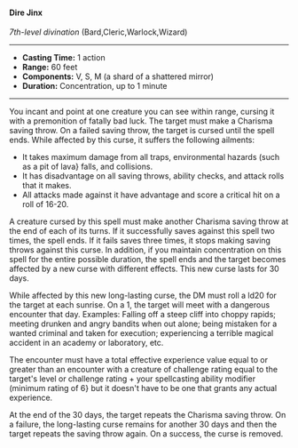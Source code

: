#### Dire Jinx
*7th-level divination* (Bard,Cleric,Warlock,Wizard)
___
- **Casting Time:** 1 action
- **Range:** 60 feet
- **Components:** V, S, M (a shard of a shattered mirror)
- **Duration:** Concentration, up to 1 minute
---
You incant and point at one creature you can see within range, cursing it with a premonition of fatally bad luck. The target must make a Charisma saving throw. On a failed saving throw, the target is cursed until the spell ends. While affected by this curse, it suffers the following ailments:

* It takes maximum damage from all traps, environmental hazards (such as a pit of lava} falls, and collisions.
* It has disadvantage on all saving throws, ability checks, and attack rolls that it makes.
* All attacks made against it have advantage and score a critical hit on a roll of 16-20.

A creature cursed by this spell must make another Charisma saving throw at the end of each of its turns. If it successfully saves against this spell two times, the spell ends. If it fails saves three times, it stops making saving throws against this curse. In addition, if you maintain concentration on this spell for the entire possible duration, the spell ends and the target becomes affected by a new curse with different effects. This new curse lasts for 30 days.

While affected by this new long-lasting curse, the DM must roll a ld20 for the target at each sunrise. On a 1, the target will meet with a dangerous encounter that day. Examples: Falling off a steep cliff into choppy rapids; meeting drunken and angry bandits when out alone; being mistaken for a wanted criminal and taken for execution; experiencing a terrible magical accident in an academy or laboratory, etc.

The encounter must have a total effective experience value equal to or greater than an encounter with a creature of challenge rating equal to the target's level or challenge rating + your spellcasting ability modifier (minimum rating of 6} but it doesn't have to be one that grants any actual experience.

At the end of the 30 days, the target repeats the Charisma saving throw. On a failure, the long-lasting curse remains for another 30 days and then the target repeats the saving throw again. On a success, the curse is removed.
